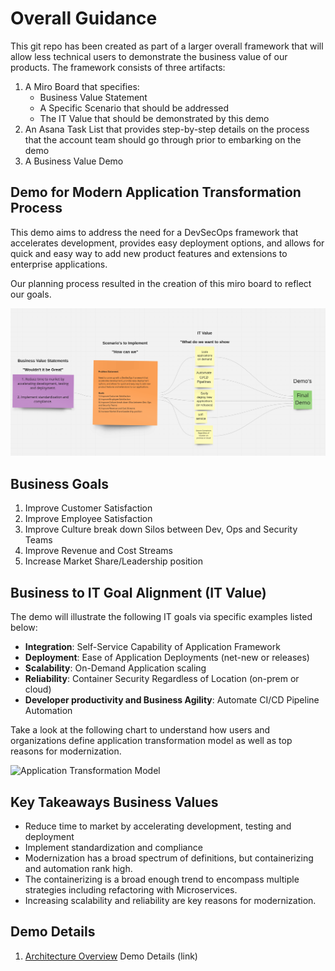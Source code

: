 # Overall Guidance

This git repo has been created as part of a larger overall framework that will allow less technical users to demonstrate the business value of our products.  The framework consists of three artifacts:

1) A Miro Board that specifies:
   * Business Value Statement
   * A Specific Scenario that should be addressed
   * The IT Value that should be demonstrated by this demo
2) An Asana Task List that provides step-by-step details on the process that the account team should go through prior to embarking on the demo
3) A Business Value Demo

## Demo for Modern Application Transformation Process

This demo aims to address the need for a DevSecOps framework that accelerates development, provides easy deployment options, and allows for quick and easy way to add new product features and extensions to enterprise applications.

Our planning process resulted in the creation of this miro board to reflect our goals.

![Business Value Model](docs/images/Business_Value_Demonstration_Miro_Board.png)

## Business Goals

1) Improve Customer Satisfaction
2) Improve Employee Satisfaction
3) Improve Culture break down Silos between Dev, Ops and Security Teams
4) Improve Revenue and Cost Streams
5) Increase Market Share/Leadership position

## Business to IT Goal Alignment (IT Value)

The demo will illustrate the following IT goals via specific examples listed below:

* **Integration**:  Self-Service Capability of Application Framework
* **Deployment**:   Ease of Application Deployments (net-new or releases)
* **Scalability**:  On-Demand Application scaling
* **Reliability**:  Container Security Regardless of Location (on-prem or cloud)
* **Developer productivity and Business Agility**: Automate CI/CD Pipeline Automation

Take a look at the following chart to understand how users and organizations define application transformation model as well as top reasons for modernization.

![Application Transformation Model](images/app-transformation-model.png)

## Key Takeaways Business Values

* Reduce time to market by accelerating development, testing and deployment
* Implement standardization and compliance
* Modernization has a broad spectrum of definitions, but containerizing and automation rank high. 
* The containerizing is a broad enough trend to encompass multiple strategies including refactoring with Microservices. 
* Increasing scalability and reliability are key reasons for modernization.

## Demo Details


1. [Architecture Overview](docs/architecture.adoc)
Demo Details (link)
